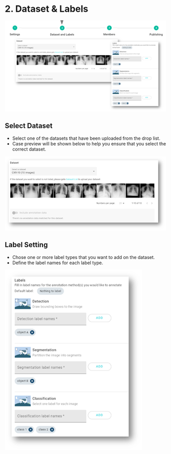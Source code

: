 # 2. Dataset & Labels

![](../../.gitbook/assets/image%20%2892%29.png)

## Select Dataset

* Select one of the datasets that have been uploaded from the drop list. 
* Case preview will be shown below to help you ensure that you select the correct dataset. 

![](../../.gitbook/assets/image%20%2857%29.png)

## Label Setting

* Chose one or more label types that you want to add on the dataset.
* Define the label names for each label type. 

![](../../.gitbook/assets/image%20%2875%29.png)

